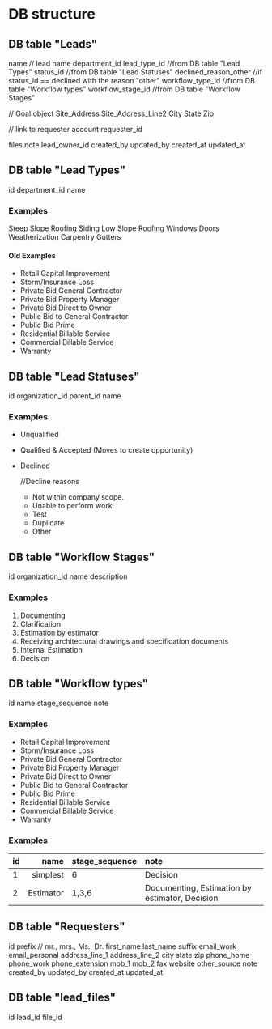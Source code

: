 # DB structure
## DB table "Leads"
name                    // lead name 
department_id
lead_type_id            //from DB table "Lead Types"
status_id               //from DB table "Lead Statuses"
declined_reason_other   //if status_id == declined with the reason "other"
workflow_type_id        //from DB table "Workflow types"
workflow_stage_id       //from DB table "Workflow Stages"

// Goal object
Site_Address
Site_Address_Line2
City
State
Zip

// link to requester account
requester_id

files
note
lead_owner_id
created_by 
updated_by 
created_at 
updated_at 

## DB table "Lead Types"
id
department_id
name

### Examples
Steep Slope Roofing
Siding
Low Slope Roofing
Windows
Doors
Weatherization
Carpentry
Gutters

#### Old Examples
- Retail Capital Improvement
- Storm/Insurance Loss
- Private Bid General Contractor
- Private Bid Property Manager
- Private Bid Direct to Owner
- Public Bid to General Contractor
- Public Bid Prime
- Residential Billable Service
- Commercial Billable Service
- Warranty

## DB table "Lead Statuses"
id
organization_id
parent_id
name

### Examples
- Unqualified
- Qualified & Accepted (Moves to create opportunity)
- Declined
  
  //Decline reasons
  - Not within company scope.
  - Unable to perform work.
  - Test
  - Duplicate
  - Other
  
## DB table "Workflow Stages"
id
organization_id
name
description
 
### Examples
1. Documenting
2. Clarification
3. Estimation by estimator
4. Receiving architectural drawings and specification documents
5. Internal Estimation
6. Decision

## DB table "Workflow types"
id
name
stage_sequence
note

### Examples
- Retail Capital Improvement
- Storm/Insurance Loss
- Private Bid General Contractor
- Private Bid Property Manager
- Private Bid Direct to Owner
- Public Bid to General Contractor
- Public Bid Prime
- Residential Billable Service
- Commercial Billable Service
- Warranty

### Examples
| id | name         | stage_sequence | note                                           |
| -- | -----------: | :------------- | :-------                                       |
| 1  | simplest     | 6              | Decision                                       |
| 2  | Estimator    | 1,3,6          | Documenting, Estimation by estimator, Decision |

## DB table "Requesters"
id
prefix // mr., mrs., Ms., Dr.
first_name
last_name
suffix
email_work
email_personal
address_line_1
address_line_2
city
state
zip
phone_home
phone_work
phone_extension
mob_1
mob_2
fax
website
other_source
note
created_by 
updated_by 
created_at 
updated_at

## DB table "lead_files"
id
lead_id
file_id
